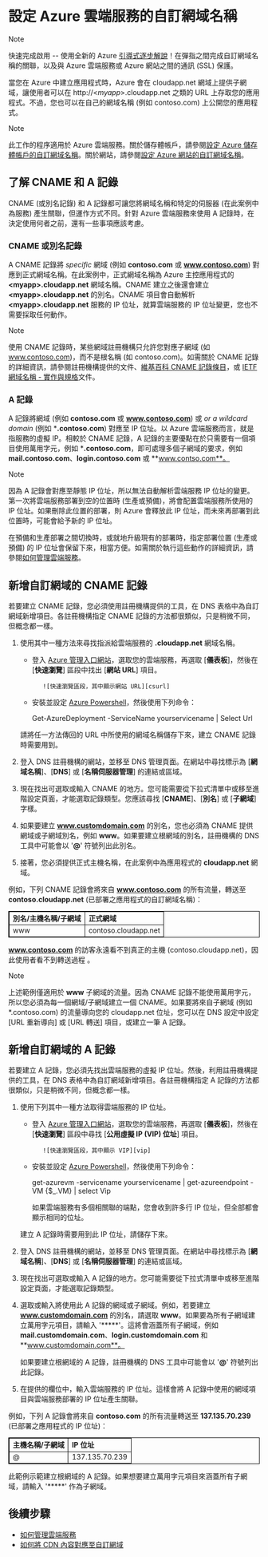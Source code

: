 # 設定 Azure 雲端服務的自訂網域名稱
> [!NOTE]
> 快速完成啟用 -- 使用全新的 Azure [引導式逐步解說](http://support.microsoft.com/kb/2990804)！在彈指之間完成自訂網域名稱的關聯，以及與 Azure 雲端服務或 Azure 網站之間的通訊 (SSL) 保護。
> 
> 

當您在 Azure 中建立應用程式時，Azure 會在 cloudapp.net 網域上提供子網域，讓使用者可以在 http://&lt;*myapp*>.cloudapp.net 之類的 URL 上存取您的應用程式。不過，您也可以在自己的網域名稱 (例如 contoso.com) 上公開您的應用程式。

> [!NOTE]
> 此工作的程序適用於 Azure 雲端服務。關於儲存體帳戶，請參閱[設定 Azure 儲存體帳戶的自訂網域名稱](../articles/storage/storage-custom-domain-name.md)。關於網站，請參閱[設定 Azure 網站的自訂網域名稱](../articles/app-service-web/web-sites-custom-domain-name.md)。
> 
> 

## 了解 CNAME 和 A 記錄
CNAME (或別名記錄) 和 A 記錄都可讓您將網域名稱和特定的伺服器 (在此案例中為服務) 產生關聯，但運作方式不同。針對 Azure 雲端服務來使用 A 記錄時，在決定使用何者之前，還有一些事項應該考慮。

### CNAME 或別名記錄
A CNAME 記錄將 *specific* 網域 (例如 **contoso.com** 或 **www.contoso.com**) 對應到正式網域名稱。在此案例中，正式網域名稱為 Azure 主控應用程式的 **&lt;myapp>.cloudapp.net** 網域名稱。CNAME 建立之後還會建立 **&lt;myapp>.cloudapp.net** 的別名。CNAME 項目會自動解析 **&lt;myapp>.cloudapp.net** 服務的 IP 位址，就算雲端服務的 IP 位址變更，您也不需要採取任何動作。

> [!NOTE]
> 使用 CNAME 記錄時，某些網域註冊機構只允許您對應子網域 (如 www.contoso.com)，而不是根名稱 (如 contoso.com)。如需關於 CNAME 記錄的詳細資訊，請參閱註冊機構提供的文件、<a href="http://en.wikipedia.org/wiki/CNAME_record">維基百科 CNAME 記錄條目</a>，或 <a href="http://tools.ietf.org/html/rfc1035">IETF 網域名稱 - 實作與規格</a>文件。
> 
> 

### A 記錄
A 記錄將網域 (例如 **contoso.com** 或 **www.contoso.com**) 或  *or a wildcard domain* (例如 ***.contoso.com**) 對應至 IP 位址。以 Azure 雲端服務而言，就是指服務的虛擬 IP。相較於 CNAME 記錄，A 記錄的主要優點在於只需要有一個項目使用萬用字元，例如 ***.contoso.com**，即可處理多個子網域的要求，例如 **mail.contoso.com**、**login.contoso.com** 或 **www.contso.com**。

> [!NOTE]
> 因為 A 記錄會對應至靜態 IP 位址，所以無法自動解析雲端服務 IP 位址的變更。第一次將雲端服務部署到空的位置時 (生產或預備)，將會配置雲端服務所使用的 IP 位址。如果刪除此位置的部署，則 Azure 會釋放此 IP 位址，而未來再部署到此位置時，可能會給予新的 IP 位址。
> 
> 在預備和生產部署之間切換時，或就地升級現有的部署時，指定部署位置 (生產或預備) 的 IP 位址會保留下來，相當方便。如需關於執行這些動作的詳細資訊，請參閱[如何管理雲端服務](../articles/cloud-services/cloud-services-how-to-manage.md)。
> 
> 

## 新增自訂網域的 CNAME 記錄
若要建立 CNAME 記錄，您必須使用註冊機構提供的工具，在 DNS 表格中為自訂網域新增項目。各註冊機構指定 CNAME 記錄的方法都很類似，只是稍微不同，但概念都一樣。

1. 使用其中一種方法來尋找指派給雲端服務的 **.cloudapp.net** 網域名稱。
   
   * 登入 [Azure 管理入口網站]，選取您的雲端服務，再選取 [**儀表板**]，然後在 [**快速瀏覽**] 區段中找出 [**網站 URL**] 項目。
     
            ![快速瀏覽區段，其中顯示網站 URL][csurl]
   * 安裝並設定 [Azure Powershell](../articles/install-configure-powershell.md)，然後使用下列命令：
     
     Get-AzureDeployment -ServiceName yourservicename | Select Url
   
   請將任一方法傳回的 URL 中所使用的網域名稱儲存下來，建立 CNAME 記錄時需要用到。
2. 登入 DNS 註冊機構的網站，並移至 DNS 管理頁面。在網站中尋找標示為 [**網域名稱**]、[**DNS**] 或 [**名稱伺服器管理**] 的連結或區域。
3. 現在找出可選取或輸入 CNAME 的地方。您可能需要從下拉式清單中或移至進階設定頁面，才能選取記錄類型。您應該尋找 [**CNAME**]、[**別名**] 或 [**子網域**] 字樣。
4. 如果要建立 **www.customdomain.com** 的別名，您也必須為 CNAME 提供網域或子網域別名，例如 **www**。如果要建立根網域的別名，註冊機構的 DNS 工具中可能會以 '**@**' 符號列出此別名。
5. 接著，您必須提供正式主機名稱，在此案例中為應用程式的 **cloudapp.net** 網域。

例如，下列 CNAME 記錄會將來自 **www.contoso.com** 的所有流量，轉送至 **contoso.cloudapp.net** (已部署之應用程式的自訂網域名稱)：

<table border="1" cellspacing="0" cellpadding="5" style="border: 1px solid #000000;">
<tr>
<td><strong>別名/主機名稱/子網域</strong></td>
<td><strong>正式網域</strong></td>
</tr>
<tr>
<td>www</td>
<td>contoso.cloudapp.net</td>
</tr>
</table>

**www.contoso.com** 的訪客永遠看不到真正的主機
(contoso.cloudapp.net)，因此使用者看不到轉送過程
。

> [!NOTE]
> 上述範例僅適用於 <strong>www</strong> 子網域的流量。因為 CNAME 記錄不能使用萬用字元，所以您必須為每一個網域/子網域建立一個 CNAME。如果要將來自子網域 (例如 *.contoso.com) 的流量導向您的 cloudapp.net 位址，您可以在 DNS 設定中設定 [URL 重新導向]<strong></strong> 或 [URL 轉送]<strong></strong> 項目，或建立一筆 A 記錄。
> 
> 

## 新增自訂網域的 A 記錄
若要建立 A 記錄，您必須先找出雲端服務的虛擬 IP 位址。然後，利用註冊機構提供的工具，在 DNS 表格中為自訂網域新增項目。各註冊機構指定 A 記錄的方法都很類似，只是稍微不同，但概念都一樣。

1. 使用下列其中一種方法取得雲端服務的 IP 位址。
   
   * 登入 [Azure 管理入口網站]，選取您的雲端服務，再選取 [**儀表板**]，然後在 [**快速瀏覽**] 區段中尋找 [**公用虛擬 IP (VIP) 位址**] 項目。
     
            ![快速瀏覽區段，其中顯示 VIP][vip]
   * 安裝並設定 [Azure Powershell](../articles/install-configure-powershell.md)，然後使用下列命令：
     
      get-azurevm -servicename yourservicename | get-azureendpoint -VM {$_.VM} | select Vip
     
     如果雲端服務有多個相關聯的端點，您會收到許多行 IP 位址，但全部都會顯示相同的位址。
   
   建立 A 記錄時需要用到此 IP 位址，請儲存下來。
2. 登入 DNS 註冊機構的網站，並移至 DNS 管理頁面。在網站中尋找標示為 [**網域名稱**]、[**DNS**] 或 [**名稱伺服器管理**] 的連結或區域。
3. 現在找出可選取或輸入 A 記錄的地方。您可能需要從下拉式清單中或移至進階設定頁面，才能選取記錄類型。
4. 選取或輸入將使用此 A 記錄的網域或子網域。例如，若要建立 **www.customdomain.com** 的別名，請選取 **www**。如果要為所有子網域建立萬用字元項目，請輸入 '*****'。這將會涵蓋所有子網域，例如 **mail.customdomain.com**、**login.customdomain.com** 和 **www.customdomain.com**。
   
   如果要建立根網域的 A 記錄，註冊機構的 DNS 工具中可能會以 '**@**' 符號列出此記錄。
5. 在提供的欄位中，輸入雲端服務的 IP 位址。這樣會將 A 記錄中使用的網域項目與雲端服務部署的 IP 位址產生關聯。

例如，下列 A 記錄會將來自 **contoso.com** 的所有流量轉送至 **137.135.70.239** (已部署之應用程式的 IP 位址)：

<table border="1" cellspacing="0" cellpadding="5" style="border: 1px solid #000000;">
<tr>
<td><strong>主機名稱/子網域</strong></td>
<td><strong>IP 位址</strong></td>
</tr>
<tr>
<td>@</td>
<td>137.135.70.239</td>
</tr>
</table>

此範例示範建立根網域的 A 記錄。如果想要建立萬用字元項目來涵蓋所有子網域，請輸入 '*****' 作為子網域。

## 後續步驟
* [如何管理雲端服務](../articles/cloud-services/cloud-services-how-to-manage.md)
* [如何將 CDN 內容對應至自訂網域][如何將 CDN 內容對應至自訂網域]

[在自訂網域上公開您的應用程式]: #access-app
[新增自訂網域的 CNAME 記錄]: #add-cname
[在自訂網域上公開您的資料]: #access-data
[VIP Swap]: http://msdn.microsoft.com/library/ee517253.aspx
[建立將子網域與儲存體帳戶產生關聯的 CNAME 記錄]: #create-cname
[Azure 管理入口網站]: https://manage.windowsazure.com
[驗證自訂網域對話方塊]: http://i.msdn.microsoft.com/dynimg/IC544437.jpg
[如何將 CDN 內容對應至自訂網域]: http://msdn.microsoft.com/library/windowsazure/gg680307.aspx
[vip]: ./media/custom-dns/csvip.png
[csurl]: ./media/custom-dns/csurl.png

<!--HONumber=49-->